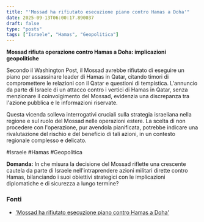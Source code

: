 ```yaml
---
title: "'Mossad ha rifiutato esecuzione piano contro Hamas a Doha'"
date: 2025-09-13T06:00:17.890037
draft: false
type: "posts"
tags: ["Israele", "Hamas", "Geopolitica"]
---
```


**Mossad rifiuta operazione contro Hamas a Doha: implicazioni geopolitiche**

Secondo il Washington Post, il Mossad avrebbe rifiutato di eseguire un piano per assassinare leader di Hamas in Qatar, citando timori di compromettere le relazioni con il Qatar e questioni di tempistica.  L'annuncio da parte di Israele di un attacco contro i vertici di Hamas in Qatar, senza menzionare il coinvolgimento del Mossad, evidenzia una discrepanza tra l'azione pubblica e le informazioni riservate.

Questa vicenda solleva interrogativi cruciali sulla strategia israeliana nella regione e sul ruolo del Mossad nelle operazioni estere. La scelta di non procedere con l'operazione, pur avendola pianificata, potrebbe indicare una rivalutazione del rischio e del beneficio di tali azioni, in un contesto regionale complesso e delicato.  

#Israele #Hamas #Geopolitica


**Domanda:**  In che misura la decisione del Mossad riflette una crescente cautela da parte di Israele nell'intraprendere azioni militari dirette contro Hamas, bilanciando i suoi obiettivi strategici con le implicazioni diplomatiche e di sicurezza a lungo termine?


### Fonti
- ['Mossad ha rifiutato esecuzione piano contro Hamas a Doha'](https://www.ansa.it/sito/notizie/topnews/2025/09/13/mossad-ha-rifiutato-esecuzione-piano-contro-hamas-a-doha_f4ee2651-f6de-4936-9fec-531ea56b5b66.html)
